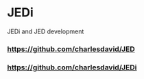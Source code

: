 # JEDi
JEDi and JED development
### https://github.com/charlesdavid/JED
### https://github.com/charlesdavid/JEDi
